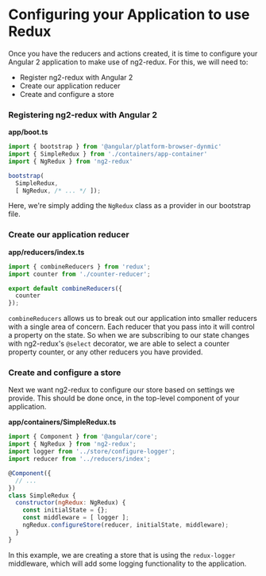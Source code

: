 # Configuring your Application to use Redux #

Once you have the reducers and actions created, it is time to configure your 
Angular 2 application to make use of ng2-redux. For this, we will need to:

* Register ng2-redux with Angular 2
* Create our application reducer
* Create and configure a store

### Registering ng2-redux with Angular 2

__app/boot.ts__
```typescript
import { bootstrap } from '@angular/platform-browser-dynmic'
import { SimpleRedux } from './containers/app-container'
import { NgRedux } from 'ng2-redux'

bootstrap(
  SimpleRedux,
  [ NgRedux, /* ... */ ]);
```

Here, we're simply adding the `NgRedux` class as a provider in our bootstrap
file.

### Create our application reducer

__app/reducers/index.ts__
```javascript
import { combineReducers } from 'redux';
import counter from './counter-reducer';

export default combineReducers({
  counter
});
```

`combineReducers` allows us to break out our application into smaller reducers
with a single area of concern. Each reducer that you pass into it will control a
property on the state. So when we are subscribing to our state changes with
ng2-redux's `@select` decorator, we are able to select a counter property
counter, or any other reducers you have provided.

### Create and configure a store

Next we want ng2-redux to configure our store based on settings we provide.
This should be done once, in the top-level component of your application.

__app/containers/SimpleRedux.ts__
```javascript
import { Component } from '@angular/core';
import { NgRedux } from 'ng2-redux';
import logger from '../store/configure-logger';
import reducer from '../reducers/index';

@Component({
  // ...
})
class SimpleRedux {
  constructor(ngRedux: NgRedux) {
    const initialState = {};
    const middleware = [ logger ];
    ngRedux.configureStore(reducer, initialState, middleware);
  }
}
```

In this example, we are creating a store that is using the `redux-logger`
middleware, which will add some logging functionality to the application.
